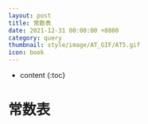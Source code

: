 ```yaml
---
layout: post
title: 常数表
date: 2021-12-31 00:00:00 +0800
category: query
thumbnail: style/image/AT_GIF/AT5.gif
icon: book
---
```



* content
{:toc}

# 常数表


<div id="forReact_0"></div>

<div id="forReact_1">

​    
​    
    <!-- <img src="https://sirius1334.love/2/" /> -->

</div>


<script type="text/babel" src="{{ '/myScript/for_2.js'  | prepend : site.baseurl }}"></script>




